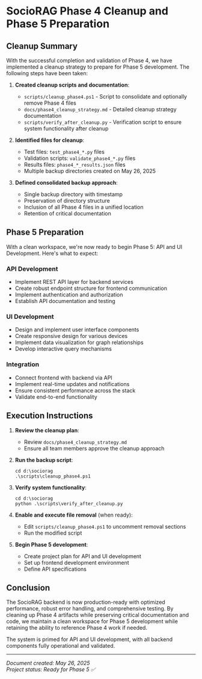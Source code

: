 # SocioRAG Phase 4 Cleanup and Phase 5 Preparation

## Cleanup Summary

With the successful completion and validation of Phase 4, we have implemented a cleanup strategy to prepare for Phase 5 development. The following steps have been taken:

1. **Created cleanup scripts and documentation**:
   - `scripts/cleanup_phase4.ps1` - Script to consolidate and optionally remove Phase 4 files
   - `docs/phase4_cleanup_strategy.md` - Detailed cleanup strategy documentation
   - `scripts/verify_after_cleanup.py` - Verification script to ensure system functionality after cleanup

2. **Identified files for cleanup**:
   - Test files: `test_phase4_*.py` files
   - Validation scripts: `validate_phase4_*.py` files
   - Results files: `phase4_*_results.json` files
   - Multiple backup directories created on May 26, 2025

3. **Defined consolidated backup approach**:
   - Single backup directory with timestamp
   - Preservation of directory structure
   - Inclusion of all Phase 4 files in a unified location
   - Retention of critical documentation

## Phase 5 Preparation

With a clean workspace, we're now ready to begin Phase 5: API and UI Development. Here's what to expect:

### API Development
- Implement REST API layer for backend services
- Create robust endpoint structure for frontend communication
- Implement authentication and authorization
- Establish API documentation and testing

### UI Development
- Design and implement user interface components
- Create responsive design for various devices
- Implement data visualization for graph relationships
- Develop interactive query mechanisms

### Integration
- Connect frontend with backend via API
- Implement real-time updates and notifications
- Ensure consistent performance across the stack
- Validate end-to-end functionality

## Execution Instructions

1. **Review the cleanup plan**:
   - Review `docs/phase4_cleanup_strategy.md`
   - Ensure all team members approve the cleanup approach

2. **Run the backup script**:
   ```
   cd d:\sociorag
   .\scripts\cleanup_phase4.ps1
   ```

3. **Verify system functionality**:
   ```
   cd d:\sociorag
   python .\scripts\verify_after_cleanup.py
   ```

4. **Enable and execute file removal** (when ready):
   - Edit `scripts/cleanup_phase4.ps1` to uncomment removal sections
   - Run the modified script

5. **Begin Phase 5 development**:
   - Create project plan for API and UI development
   - Set up frontend development environment
   - Define API specifications

## Conclusion

The SocioRAG backend is now production-ready with optimized performance, robust error handling, and comprehensive testing. By cleaning up Phase 4 artifacts while preserving critical documentation and code, we maintain a clean workspace for Phase 5 development while retaining the ability to reference Phase 4 work if needed.

The system is primed for API and UI development, with all backend components fully operational and validated.

---

*Document created: May 26, 2025*  
*Project status: Ready for Phase 5 ✅*
